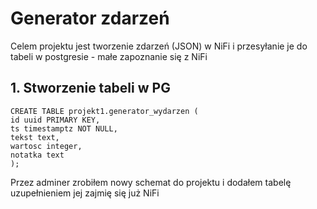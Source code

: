 # Generator zdarzeń
Celem projektu jest tworzenie zdarzeń (JSON) w NiFi i przesyłanie je do tabeli w postgresie - małe zapoznanie się z NiFi
## 1. Stworzenie tabeli w PG
```
CREATE TABLE projekt1.generator_wydarzen (
id uuid PRIMARY KEY,
ts timestamptz NOT NULL,
tekst text,
wartosc integer,
notatka text
);
```
Przez adminer zrobiłem nowy schemat do projektu i dodałem tabelę uzupełnieniem jej zajmię się już NiFi
